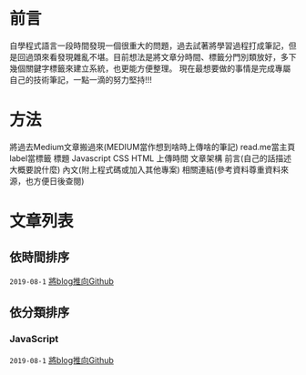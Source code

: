 # 前言
自學程式語言一段時間發現一個很重大的問題，過去試著將學習過程打成筆記，但是回過頭來看發現雜亂不堪。目前想法是將文章分時間、標籤分門別類放好，多下幾個關鍵字標籤來建立系統，也更能方便整理。
現在最想要做的事情是完成專屬自己的技術筆記，一點一滴的努力堅持!!!

# 方法
將過去Medium文章搬過來(MEDIUM當作想到啥時上傳啥的筆記)
read.me當主頁
label當標籤
標題 Javascript CSS HTML 上傳時間
文章架構 前言(自己的話描述大概要說什麼) 內文(附上程式碼或加入其他專案) 相關連結(參考資料尊重資料來源，也方便日後查閱)

# 文章列表
## 依時間排序

`2019-08-1`  [<Github>將blog推向Github](https://github.com/alexgitpage/blog/issues/1)   


## 依分類排序

### JavaScript
`2019-08-1`  [<Github>將blog推向Github](https://github.com/alexgitpage/blog/issues/1)  


